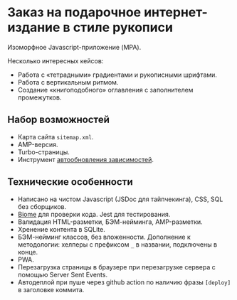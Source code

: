 # Заказ на подарочное интернет-издание в стиле рукописи

Изоморфное Javascript-приложение (MPA).

Несколько интересных кейсов:

- Работа с «тетрадными» градиентами и рукописными шрифтами.
- Работа с вертикальным ритмом.
- Создание «книгоподобного» оглавления с заполнителем промежутков.

## Набор возможностей

- Карта сайта `sitemap.xml`.
- AMP-версия.
- Turbo-страницы.
- Инструмент [aвтообновления зависимостей](tools/upgrade.js).

## Технические особенности

- Написано на чистом Javascript (JSDoc для тайпчекинга), CSS, SQL без сборщиков.
- [Biome](https://biomejs.dev/) для проверки кода. Jest для тестирования.
- Валидация HTML-разметки, БЭМ-нейминга, AMP-разметки.
- Хренение контента в SQLite.
- БЭМ-нейминг классов, без вложенности. Дополнение к методологии: хелперы с префиксом `_` в названии, подключены в конце.
- PWA.
- Перезагрузка страницы в браузере при перезагрузке сервера с помощью Server Sent Events.
- Автодеплой при пуше через github action по наличию фразы `[deploy]` в заголовке коммита.
